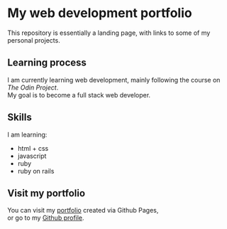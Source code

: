 # My web development portfolio
This repository is essentially a landing page, with links to some of my personal projects.

## Learning process
I am currently learning web development, mainly following the course on *The Odin Project*.\
My goal is to become a full stack web developer.

## Skills
I am learning: 
- html + css
- javascript
- ruby
- ruby on rails

## Visit my portfolio
You can visit my [portfolio](https://matdms.github.io/portfolio/) created via Github Pages,\
or go to my [Github profile](https://github.com/matdms).
